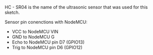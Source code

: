 HC - SR04 is the name of the ultrasonic sensor that was used for this sketch.

Sensor pin conenctions with NodeMCU:
- VCC to NodeMCU VIN 
- GND to NodeMCU G
- Echo to NodeMCU pin D7 (GPIO13) 
- Trig to NodeMCU pin D6 (GPIO12)

